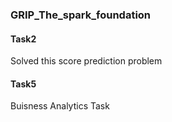 ### GRIP_The_spark_foundation
#### Task2 
Solved this score prediction problem 
#### Task5
Buisness Analytics Task

